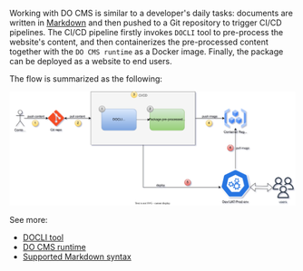 Working with DO CMS is similar to a developer's daily tasks: documents are written in <a href="https://www.markdownguide.org/" target="_blank">Markdown</a> and then pushed to a Git repository to trigger CI/CD pipelines. The CI/CD pipeline firstly invokes `DOCLI` tool to pre-process the website's content, and then containerizes the pre-processed content together with the `DO CMS runtime` as a Docker image. Finally, the package can be deployed as a website to end users.

The flow is summarized as the following:

![DO CMS - How it work](docms-howitwork.svg "how it work")

See more:
- [DOCLI tool](../../components/cli/)
- [DO CMS runtime](../../components/runtime/)
- [Supported Markdown syntax](../../reference/markdown/)

